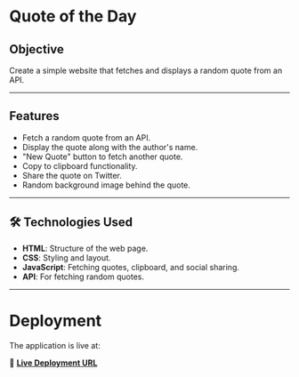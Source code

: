 # Quote of the Day

## Objective

Create a simple website that fetches and displays a random quote from an API.

---

## Features

- Fetch a random quote from an API.
- Display the quote along with the author's name.
- "New Quote" button to fetch another quote.
- Copy to clipboard functionality.
- Share the quote on Twitter.
- Random background image behind the quote.

---

## 🛠️ Technologies Used

- **HTML**: Structure of the web page.
- **CSS**: Styling and layout.
- **JavaScript**: Fetching quotes, clipboard, and social sharing.
- **API**: For fetching random quotes.

---

# Deployment

The application is live at:

🔗 **[Live Deployment URL](https://getquoteoftheday.netlify.app/)**
